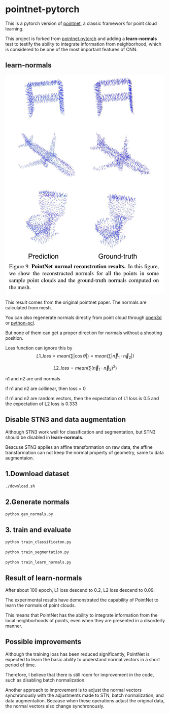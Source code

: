 # pointnet-pytorch

This is a pytorch version of [pointnet](https://github.com/charlesq34/pointnet), a classic framework for point cloud learning.

This project is forked from [pointnet.pytorch](https://github.com/fxia22/pointnet.pytorch) and adding a **learn-normals** test to testify the ability to integrate information from neighborhood, which is considered to be one of the most important features of CNN.

## learn-normals

![pointnet reconstract normals](https://github.com/Maxwell-lx/static/blob/main/images/pointnet%20reconstract%20normals.png)

This result comes from the original pointnet paper. The normals are calculated from mesh. 

You can also regenerate normals directly from point cloud through [open3d](http://www.open3d.org/docs/release/tutorial/geometry/pointcloud.html#Vertex-normal-estimation) or [python-pcl](https://pcl.readthedocs.io/projects/tutorials/en/master/normal_estimation.html#normal-estimation).

But none of them can get a proper direction for normals without a shooting position.

Loss function can ignore this by 
$$
L1\_loss = mean(\sum {\left| {\cos \theta } \right|} ) = mean(\sum {\left| {{{\vec n}_1} \cdot {{\vec n}_2}} \right|)}
$$

$$
L2\_loss = mean(\sum {{{\left( {{{\vec n}_1} \cdot {{\vec n}_2}} \right)}^2})}
$$

n1 and n2 are unit normals

if n1 and n2 are collinear, then loss = 0

if n1 and n2 are random vectors, then the expectation of L1 loss is 0.5 and the expectation of L2 loss is 0.333

## Disable STN3 and data augmentation

Although STN3 work well for classification and segmentation, but STN3 should be disabled in **learn-normals**.

Beacuse STN3 applies an affine transformation on raw data, the affine transformation can not keep the normal property of geometry, same to data augmentaion.

## 1.Download dataset

```bash
./download.sh
```

## 2.Generate normals

```
python gen_normals.py
```

## 3. train and evaluate 

```
python train_classificaton.py

python train_segmentation.py

python train_learn_normals.py
```

## Result of learn-normals

After about 100 epoch, L1 loss descend to 0.2, L2 loss descend to 0.09.

The experimental results have demonstrated the capability of PointNet to learn the normals of point clouds. 

This means that PointNet has the ability to integrate information from the local neighborhoods of points, even when they are presented in a disorderly manner.

## Possible improvements

Although the training loss has been reduced significantly, PointNet is expected to learn the basic ability to understand normal vectors in a short period of time. 

Therefore, I believe that there is still room for improvement in the code, such as disabling batch normalization. 

Another approach to improvement is to adjust the normal vectors synchronously with the adjustments made to STN, batch normalization, and data augmentation. Because when these operations adjust the original data, the normal vectors also change synchronously.
